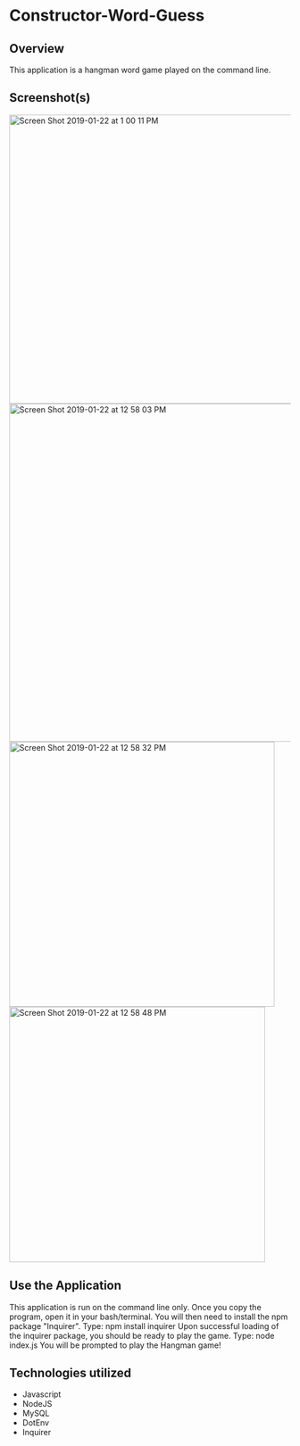 # Constructor-Word-Guess

## Overview

This application is a hangman word game played on the command line.


## Screenshot(s)

<img width="518" alt="Screen Shot 2019-01-22 at 1 00 11 PM" src="https://user-images.githubusercontent.com/42223683/55285895-19147580-5349-11e9-8268-2bfea47a41c7.png">
<img width="606" alt="Screen Shot 2019-01-22 at 12 58 03 PM" src="https://user-images.githubusercontent.com/42223683/55285896-19147580-5349-11e9-988b-6adbea05ef8b.png">
<img width="475" alt="Screen Shot 2019-01-22 at 12 58 32 PM" src="https://user-images.githubusercontent.com/42223683/55285898-19ad0c00-5349-11e9-8c44-285fcc950c63.png">
<img width="458" alt="Screen Shot 2019-01-22 at 12 58 48 PM" src="https://user-images.githubusercontent.com/42223683/55285899-19ad0c00-5349-11e9-92f4-336fb75b04fc.png">

## Use the Application

This application is run on the command line only.
Once you copy the program, open it in your bash/terminal.
You will then need to install the npm package "Inquirer".
Type: npm install inquirer
Upon successful loading of the inquirer package, you should be ready to play the game.
Type: node index.js
You will be prompted to play the Hangman game!

## Technologies utilized

 - Javascript
 - NodeJS
 - MySQL
 - DotEnv
 - Inquirer


